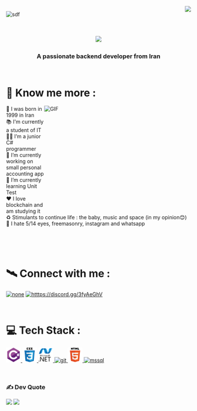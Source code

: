 <img align="right" src="https://visitor-badge.laobi.icu/badge?page_id=HosseinEP-Dev">
<p align="left"> <img src="https://komarev.com/ghpvc/?username=HosseinEP-Dev&label=Profile%20views&color=0e75b6&style=flat" alt="sdf" /> </p>

<h1 align="center">
  <a href="https://git.io/typing-svg">
    <img align="center" src="https://readme-typing-svg.herokuapp.com?size=25&color=2EA1D4&lines=%F0%9F%91%8B+Hi+There;%F0%9F%A4%9D+I'm+Hossein+Ezatpanah;%F0%9F%A4%99+Welcome+To+My+Github">
  </a>
</h1>
<h3 align="center">A passionate backend developer from Iran</h3>
<br>

# 🧐 Know me more :
<img align="right" alt="GIF" src="https://github.com/abhisheknaiidu/abhisheknaiidu/blob/master/code.gif?raw=true" width="400" height="290" />
👶 I was born in 1999 in Iran<br>📚 I'm currently a student of IT<br>👨‍💻 I’m a junior C# programmer<br>🔭 I’m currently working on small personal accounting app<br>🌱 I’m currently learning Unit Test<br>❤ I love blockchain and am studying it<br>♻ Stimulants to continue life : the baby, music and space (in my opinion😊)<br>🤬 I hate 5/14 eyes, freemasonry, instagram and whatsapp<br><br><br><br><br>


# 🛰 Connect with me :
<p align="left">
<a href="none" target="blank"><img align="center" src="https://raw.githubusercontent.com/rahuldkjain/github-profile-readme-generator/master/src/images/icons/Social/linked-in-alt.svg" alt="none" height="30" width="40" /></a>
<a href="https://discord.gg/htttps://discord.gg/3fyAeGhV" target="blank"><img align="center" src="https://discord.com/assets/3437c10597c1526c3dbd98c737c2bcae.svg" alt="htttps://discord.gg/3fyAeGhV" height="30" width="40" /></a>
</p><br>

# 💻 Tech Stack :
<p align="left"> <a href="https://www.w3schools.com/cs/" target="_blank" rel="noreferrer"> <img src="https://raw.githubusercontent.com/devicons/devicon/master/icons/csharp/csharp-original.svg" alt="csharp" width="40" height="40"/> </a> <a href="https://www.w3schools.com/css/" target="_blank" rel="noreferrer"> <img src="https://raw.githubusercontent.com/devicons/devicon/master/icons/css3/css3-original-wordmark.svg" alt="css3" width="40" height="40"/> </a> <a href="https://dotnet.microsoft.com/" target="_blank" rel="noreferrer"> <img src="https://raw.githubusercontent.com/devicons/devicon/master/icons/dot-net/dot-net-original-wordmark.svg" alt="dotnet" width="40" height="40"/> </a> <a href="https://git-scm.com/" target="_blank" rel="noreferrer"> <img src="https://www.vectorlogo.zone/logos/git-scm/git-scm-icon.svg" alt="git" width="40" height="40"/> </a> <a href="https://www.w3.org/html/" target="_blank" rel="noreferrer"> <img src="https://raw.githubusercontent.com/devicons/devicon/master/icons/html5/html5-original-wordmark.svg" alt="html5" width="40" height="40"/> </a> <a href="https://www.microsoft.com/en-us/sql-server" target="_blank" rel="noreferrer"> <img src="https://www.svgrepo.com/show/303229/microsoft-sql-server-logo.svg" alt="mssql" width="40" height="40"/> </a> </p> <br>

<!--
# 📊 GitHub Stats :
![](https://github-readme-stats.vercel.app/api?username=HosseinEP-Dev&theme=tokyonight&hide_border=false&include_all_commits=true&count_private=false)<br/>
![](https://github-readme-streak-stats.herokuapp.com/?user=HosseinEP-Dev&theme=tokyonight&hide_border=false)<br/>
![](https://github-readme-stats.vercel.app/api/top-langs/?username=HosseinEP-Dev&theme=tokyonight&hide_border=false&include_all_commits=true&count_private=false&layout=compact)

## 🏆 GitHub Trophies
![](https://github-profile-trophy.vercel.app/?username=HosseinEP-Dev&theme=tokyonight&no-frame=false&no-bg=false&margin-w=4)
!-->
### ✍️ Dev Quote
![](https://quotes-github-readme.vercel.app/api?type=horizontal&theme=tokyonight)
![](https://visitcount.itsvg.in/api?id=a&icon=0&color=0)
